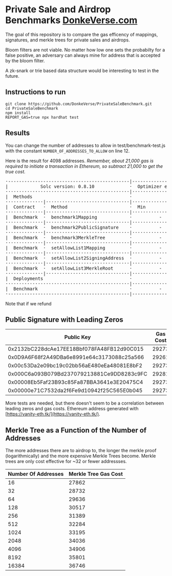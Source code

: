 # Private Sale and Airdrop Benchmarks [DonkeVerse.com](donkeverse.com)

The goal of this repository is to compare the gas efficency of mappings, signatures, and merkle trees for private sales and airdrops.

Bloom filters are not viable. No matter how low one sets the probabilty for a false positive, an adversary can always mine for address that is accepted by the bloom filter.

A zk-snark or trie based data structure would be interesting to test in the future.

## Instructions to run
```shell
git clone https://github.com/DonkeVerse/PrivateSaleBenchmark.git
cd PrivateSaleBenchmark
npm install
REPORT_GAS=true npx hardhat test
```

## Results
You can change the number of addresses to allow in test/benchmark-test.js with the constant `NUMBER_OF_ADDRESSES_TO_ALLOW` on line 12.

Here is the result for 4098 addresses. _Remember, about 21,000 gas is required to initiate a transaction in Ethereum, so subtract 21,000 to get the true cost._

<pre>
·---------------------------------------------|---------------------------|--------------|-----------------------------·
|            Solc version: 0.8.10             ·  Optimizer enabled: true  ·  Runs: 1000  ·  Block limit: 30000000 gas  │
··············································|···························|··············|······························
|  Methods                                    ·               71 gwei/gas                ·       3793.37 usd/eth       │
··············|·······························|·············|·············|··············|···············|··············
|  Contract   ·  Method                       ·  Min        ·  Max        ·  Avg         ·  # calls      ·  usd (avg)  │
··············|·······························|·············|·············|··············|···············|··············
|  Benchmark  ·  benchmark1Mapping            ·          -  ·          -  ·       23424  ·            1  ·       6.31  │
··············|·······························|·············|·············|··············|···············|··············
|  Benchmark  ·  benchmark2PublicSignature    ·          -  ·          -  ·       29293  ·            1  ·       7.89  │
··············|·······························|·············|·············|··············|···············|··············
|  Benchmark  ·  benchmark3MerkleTree         ·          -  ·          -  ·       35853  ·            1  ·       9.66  │
··············|·······························|·············|·············|··············|···············|··············
|  Benchmark  ·  setAllowList1Mapping         ·          -  ·          -  ·       43928  ·            1  ·      11.83  │
··············|·······························|·············|·············|··············|···············|··············
|  Benchmark  ·  setAllowList2SigningAddress  ·          -  ·          -  ·       26786  ·            1  ·       7.21  │
··············|·······························|·············|·············|··············|···············|··············
|  Benchmark  ·  setAllowList3MerkleRoot      ·          -  ·          -  ·       43911  ·            1  ·      11.83  │
··············|·······························|·············|·············|··············|···············|··············
|  Deployments                                ·                                          ·  % of limit   ·             │
··············································|·············|·············|··············|···············|··············
|  Benchmark                                  ·          -  ·          -  ·      616997  ·        2.1 %  ·     166.18  │
·---------------------------------------------|-------------|-------------|--------------|---------------|-------------·
</pre>

Note that if we refund

## Public Signature with Leading Zeros

| Public Key                                  | Gas Cost |
|---------------------------------------------|----------|
| 0x2132bC228dcAe17EE18Bbf078FA48FB12d90C015  | 29273    |
| 0x0D9A6F68f2A49DBa6e8991e64c3173088c25a566  | 29261    |
| 0x00c53Da2e09bc19c02bb56aE480eEa48081E8bF2  | 29273    |
| 0x000C6a093B079Bd237079213881Ce9DD8283c9FC  | 29281    |
| 0x00008Eb5Faf23B93c85Fa87BBA3641e3E20475C4  | 29273    |
| 0x00000e71C7532da2f6Fe9d10942f25C565E0b045  | 29273    |

More tests are needed, but there doesn't seem to be a correlation between leading zeros and gas costs. Ethereum address generated with [https://vanity-eth.tk/](https://vanity-eth.tk/).


## Merkle Tree as a Function of the Number of Addresses
The more addresses there are to airdrop to, the longer the merkle proof (logarithmically) and the more expensive Merkle Trees become. Merkle trees are only cost effective for \~32 or fewer addressses.


| Number Of Addresses | Merkle Tree Gas Cost |
|---------------------|----------------------|
| 16                  | 27862                |
| 32                  | 28732                |
| 64                  | 29636                |
| 128                 | 30517                |
| 256                 | 31389                |
| 512                 | 32284                |
| 1024                | 33195                |
| 2048                | 34036                |
| 4096                | 34906                |
| 8192                | 35801                |
| 16384               | 36746                |

